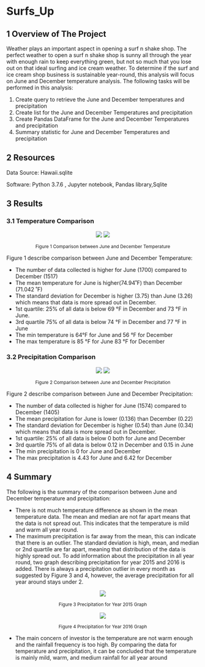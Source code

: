 # Surfs_Up
## 1 Overview of The Project
Weather plays an important aspect in opening a surf n shake shop. The perfect weather to open a surf n shake shop is sunny all through the year with enough rain to keep everything green, but not so much that you lose out on that ideal surfing and ice cream weather. To determine if the surf and ice cream shop business is sustainable year-round, this analysis will focus on June and December temperature analysis.
The following tasks will be performed in this analysis:
  1.	Create query to retrieve the June and December temperatures and precipitation
  2.	Create list for the June and December Temperatures and precipitation
  3.	Create Pandas DataFrame for the June and December Temperatures and precipitation
  4.	Summary statistic for June and December Temperatures and precipitation
  
## 2 Resources
Data Source: Hawaii.sqlite

Software: Python 3.7.6 , Jupyter notebook, Pandas library,Sqlite

## 3 Results
### 3.1 Temperature Comparison

<p align="center">
<img src="https://user-images.githubusercontent.com/88597187/138209253-e35ee311-5a14-48f6-ae67-f3ee94f36f7e.png"/>
<img src="https://user-images.githubusercontent.com/88597187/138209290-136773da-2629-42af-b42b-0c713514ff93.png"/>
</p>
<p align="center">
  <sub> Figure 1 Comparison between June and December Temperature </sub>
</p>


Figure 1 describe comparison between June and December Temperature:
 * The number of data collected is higher for June (1700) compared to December (1517)
 * The mean temperature for June is higher(74.94˚F) than December (71.042 ˚F) 
 * The standard deviation for December is higher (3.75) than June (3.26) which means that data is more spread out in December.
 * 1st quartile: 25% of all data is below 69 °F in December and 73 °F in June.
 * 3rd quartile 75% of all data is below 74 °F in December and 77 °F in June
 * The min temperature is 64°F for June and 56 °F for December 
 * The max temperature is 85 °F for June  83 °F for December

### 3.2 Precipitation Comparison

<p align="center">
<img src="https://user-images.githubusercontent.com/88597187/138209568-ee42b7e1-edf1-4673-be96-4a322206a70c.png"/>
<img src="https://user-images.githubusercontent.com/88597187/138209579-42cd6d98-d2a8-4e60-a8fc-3607f974fcc9.png"/>

</p>
<p align="center">
  <sub> Figure 2 Comparison between June and December Precipitation </sub>
</p>

Figure 2 describe comparison between June and December Precipitation:
  * The number of data collected is higher for June (1574) compared to December (1405)
  * The mean precipitation for June is lower (0.136) than December (0.22) 
  * The standard deviation for December is higher (0.54) than June (0.34) which means that data is more spread out in December.
  * 1st quartile: 25% of all data is below 0 both for June and December 
  * 3rd quartile 75% of all data is below 0.12 in December and 0.15 in June
  * The min precipitation is 0 for June and December
  * The max precipitation is 4.43 for June and 6.42 for December

## 4 Summary

The following is the summary of the comparison between June and December temperature and precipitation:
  * There is not much temperature difference as shown in the mean temperature data. The mean and median are not far apart means that the data is not spread out. This indicates that the temperature is mild and warm all year round.
  * The maximum precipitation is far away from the mean, this can indicate that there is an outlier. The standard deviation is high, mean, and median or 2nd quartile are far apart, meaning that distribution of the data is highly spread out. To add information about the precipitation in all year round, two graph describing precipitation for year 2015 and 2016 is added. There is always a precipitation outlier in every month as suggested by Figure 3 and 4, however, the average precipitation for all year around stays under 2.

<p align="center">
<img src="https://user-images.githubusercontent.com/88597187/138211563-73a503cb-1b4d-4016-b61d-8bf7c2fe79ad.jpg"/>
 
</p>
<p align="center">
  <sub> Figure 3 Precipitation for Year 2015 Graph </sub>
</p>

<p align="center">
<img src="https://user-images.githubusercontent.com/88597187/138211625-937a31dd-1c08-47c5-a59a-6f374284d845.jpg"/>
</p>
<p align="center">
  <sub> Figure 4 Precipitation for Year 2016 Graph </sub>
</p>

* The main concern of investor is the temperature are not warm enough and the rainfall frequency is too high. By comparing the data for temperature and precipitation,  it can be concluded that the temperature is mainly mild, warm, and medium rainfall for all year around
